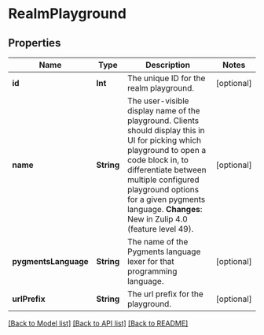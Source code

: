 # RealmPlayground

## Properties
Name | Type | Description | Notes
------------ | ------------- | ------------- | -------------
**id** | **Int** | The unique ID for the realm playground.  | [optional] 
**name** | **String** | The user-visible display name of the playground.  Clients should display this in UI for picking which playground to open a code block in, to differentiate between multiple configured playground options for a given pygments language.  **Changes**: New in Zulip 4.0 (feature level 49).  | [optional] 
**pygmentsLanguage** | **String** | The name of the Pygments language lexer for that programming language.  | [optional] 
**urlPrefix** | **String** | The url prefix for the playground.  | [optional] 

[[Back to Model list]](../README.md#documentation-for-models) [[Back to API list]](../README.md#documentation-for-api-endpoints) [[Back to README]](../README.md)


